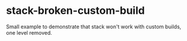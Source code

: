 # stack-broken-custom-build

Small example to demonstrate that stack won't work
with custom builds, one level removed.
